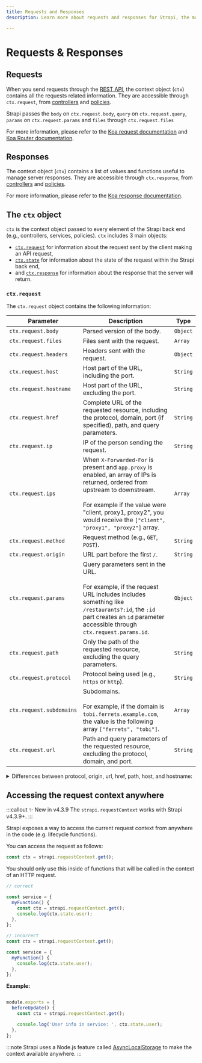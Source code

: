 ```yaml
---
title: Requests and Responses 
description: Learn more about requests and responses for Strapi, the most popular headless CMS.

---
```


# Requests & Responses

## Requests

When you send requests through the [REST API](/dev-docs/api/rest), the context object (`ctx`) contains all the requests related information. They are accessible through `ctx.request`, from [controllers](/dev-docs/backend-customization/controllers.md) and [policies](/dev-docs/backend-customization/policies.md).

Strapi passes the `body` on `ctx.request.body`, `query` on `ctx.request.query`, `params` on `ctx.request.params` and `files` through `ctx.request.files`

For more information, please refer to the [Koa request documentation](http://koajs.com/#request) and [Koa Router documentation](https://github.com/koajs/router/blob/master/API.md).

## Responses

The context object (`ctx`) contains a list of values and functions useful to manage server responses. They are accessible through `ctx.response`, from [controllers](/dev-docs/backend-customization/controllers.md) and [policies](/dev-docs/backend-customization/policies.md).

For more information, please refer to the [Koa response documentation](http://koajs.com/#response).

## The `ctx` object

`ctx` is the context object passed to every element of the Strapi back end (e.g., controllers, services, policies).
`ctx` includes 3 main objects:

- [`ctx.request`](#ctxrequest) for information about the request sent by the client making an API request,
- [`ctx.state`](#ctxstate) for information about the state of the request within the Strapi back end,
- and [`ctx.response`](#ctxresponse) for information about the response that the server will return.

### `ctx.request`

The `ctx.request` object contains the following information:

| Parameter | Description                                                                                  | Type     |
| ----------| -------------------------------------------------------------------------------------------- | -------- |
| `ctx.request.body`| Parsed version of the body. | `Object` |
| `ctx.request.files`| Files sent with the request. | `Array` |
| `ctx.request.headers`| Headers sent with the request. | `Object` |
| `ctx.request.host`| Host part of the URL, including the port. | `String` |
| `ctx.request.hostname`| Host part of the URL, excluding the port. | `String` |
| `ctx.request.href`| Complete URL of the requested resource, including the protocol, domain, port (if specified), path, and query parameters. | `String` |
| `ctx.request.ip`| IP of the person sending the request.| `String` |
| `ctx.request.ips`| When `X-Forwarded-For` is present and `app.proxy` is enabled, an array of IPs is returned, ordered from upstream to downstream. <br /><br />For example if the value were "client, proxy1, proxy2", you would receive the `["client", "proxy1", "proxy2"]` array. | `Array` |
| `ctx.request.method`| Request method (e.g., `GET`, `POST`). | `String` |
| `ctx.request.origin`| URL part before the first `/`. | `String` |
| `ctx.request.params`| Query parameters sent in the URL.<br /><br/>For example, if the request URL includes includes something like `/restaurants?:id`, the `:id` part creates an `id` parameter accessible through `ctx.request.params.id`. | `Object` |
| `ctx.request.path`| Only the path of the requested resource, excluding the query parameters. | `String` |
| `ctx.request.protocol`| Protocol being used (e.g., `https` or `http`). | `String` |
| `ctx.request.subdomains`| Subdomains.<br /><br />For example, if the domain is `tobi.ferrets.example.com`, the value is the following array `["ferrets", "tobi"]`. | `Array` |
| `ctx.request.url`| Path and query parameters of the requested resource, excluding the protocol, domain, and port. | `String` |

<details>
<summary>Differences between protocol, origin, url, href, path, host, and hostname:</summary>

Given an API request sent to the `https://example.com:1337/api/restaurants?id=123` URL, here is what different parameters of the `ctx.request` object return:

| Parameter  | Returned value                                    |
| ---------- | ------------------------------------------------- |
| `ctx.request.href`     | `https://example.com:1337/api/restaurants?id=123` |
| `ctx.request.protocol` | `https`                                           |
| `ctx.request.host`     | `localhost:1337`                                  |
| `ctx.request.hostname` | `localhost`                                       |
| `ctx.request.origin`   | `https://example.com:1337`                          |
| `ctx.request.url`      | `/api/restaurants?id=123`                         |
| `ctx.request.path`     | `/api/restaurants`                                |

</details>

<!-- ### `ctx.request.query`
| Parameter | Description                                                                                  | Type     |
| ----------| -------------------------------------------------------------------------------------------- | -------- |
| <a name="ctx.request.query" href="#ctx.request.query" class="anchor">`ctx.request.query`<br/> `ctx.query`| [API parameters](../api/rest/parameters) can be used with the REST API to filter, sort, and paginate results and to select fields and relations to populate  | `Object` |
| <a name="ctx.request.query.sort" href="#ctx.request.query.sort" class="anchor">`ctx.request.query.sort` </a> | [Sort the response](/dev-docs/api/rest/sort-pagination.md#sorting) | `String` <br/>`Array` |
| <a name="ctx.request.query.filters" href="#ctx.request.query.filters" class="anchor">`ctx.request.query.filters`</a>          | [Filter the response](/dev-docs/api/rest/filters-locale-publication#filtering) | `Object`        |
| <a name="ctx.request.query.populate" href="#ctx.request.query.populate" class="anchor">`ctx.request.query.populate` </a>         |  [Populate relations, components, or dynamic zones](/dev-docs/api/rest/populate-select#population) | `String` <br/> `Object` |
| <a name="ctx.request.query.fields" href="#ctx.request.query.fields" class="anchor">`ctx.request.query.fields` </a>           | [Select only specific fields to display](/dev-docs/api/rest/populate-select#field-selection) | `Array`         |
| <a name="ctx.request.query.pagination" href="#ctx.request.query.pagination" class="anchor">`ctx.request.query.pagination` </a>       |  [Page through entries](/dev-docs/api/rest/sort-pagination.md#pagination) | `Object`       |
| <a name="ctx.request.query.publicationState" href="#ctx.request.query.publicationState" class="anchor">`ctx.request.query.publicationState`  </a>| [Select the Draft & Publish state](/dev-docs/api/rest/filters-locale-publication#publication-state)<br/><br/>Only accepts the following values:<ul><li>`live`(default)</li><li>`preview`</li></ul> | `String`        |
| <a name="ctx.request.query.locale" href="#ctx.request.query.locale" class="anchor">`ctx.request.query.locale`  </a>          | [Select one or multiple locales](/dev-docs/api/rest/filters-locale-publication#locale) | `String` <br/> `Array`  |

### `ctx.response`
| Parameter | Description                                                                                  | Type     |
| ----------| -------------------------------------------------------------------------------------------- | -------- |
| <a name="ctx.response" href="#ctx.response" class="anchor">`ctx.response` </a>| The response the server will give back | `Object` |
| <a name="ctx.response.body" href="#ctx.response.body" class="anchor">`ctx.response.body` </a>| The body of the response | `Any` |
| <a name="ctx.response.status" href="#ctx.response.status" class="anchor">`ctx.response.status`</a> | the status code of the response | `Integer` |
| <a name="ctx.response.message" href="#ctx.response.message" class="anchor">`ctx.response.message` </a>| Get response status message. By default, response.message is associated with response.status. | `String` |
| <a name="ctx.response.header" href="#ctx.response.header" class="anchor">`ctx.response.header` <br/> `ctx.response.headers` </a>| The headers of the response | `Object` |
| <a name="ctx.response.length" href="#ctx.response.length" class="anchor">`ctx.response.length` </a>| Return response Content-Length as a number when present, or deduce from ctx.body when possible, or undefined. | `Integer` |
| <a name="ctx.response.redirect" href="#ctx.response.redirect" class="anchor">`ctx.response.redirect` </a>| `ctx.response.redirect(url, [alt])` Perform a [302] redirect to url. The string "back" is special-cased to provide Referrer support, when Referrer is not present alt or "/" is used. Example: `ctx.response.redirect('back', '/index.html');` | `Function` |
| <a name="ctx.response.attachment" href="#ctx.response.attachment" class="anchor">`ctx.response.attachment` </a>| `ctx.response.attachment([filename], [options])`
Set Content-Disposition to "attachment" to signal the client to prompt for download. Optionally specify the filename of the download and some [options](https://github.com/jshttp/content-disposition#options). | `Function` |
| <a name="ctx.response.type" href="#ctx.response.type" class="anchor">`ctx.response.type`</a>| Get response Content-Type void of parameters such as "charset". | `String` |
| <a name="ctx.response.lastModified" href="#ctx.response.lastModified" class="anchor">`ctx.response.lastModified`</a>| Return the Last-Modified header as a Date, if it exists. | `DateTime` |
| <a name="ctx.response.etag" href="#ctx.response.etag" class="anchor">`ctx.response.etag`</a>| Set the ETag of a response including the wrapped "s. Note that there is no corresponding response.etag getter. | `String` |

### `ctx.state`
| Parameter | Description                                                                                  | Type     |
| ----------| -------------------------------------------------------------------------------------------- | -------- |
| <a name="ctx.state" href="#ctx.state" class="anchor">`ctx.state` </a>| the strapi state of the request | `Object` |
| <a name="ctx.state.isAuthenticated" href="#ctx.state.isAuthenticated" class="anchor">`ctx.state.isAuthenticated`</a>| Tells you if the current user is authenticated in any way | `Boolean` |

### `ctx.state.user`
| Parameter | Description                                                                                  | Type     |
| ----------| -------------------------------------------------------------------------------------------- | -------- |
| <a name="ctx.state.user" href="#ctx.state.user" class="anchor">`ctx.state.user`</a>| Normal user object where all fields are there but only role relation is populated | `Object` |
| <a name="ctx.state.user.role" href="#ctx.state.user.role" class="anchor">`ctx.state.user.role`</a>| The users role | `Object` |

### `ctx.state.auth`
| Parameter | Description                                                                                  | Type     |
| ----------| -------------------------------------------------------------------------------------------- | -------- |
| <a name="ctx.state.auth" href="#ctx.state.auth" class="anchor">`ctx.state.auth`</a>| the auth object | `Object` |
| <a name="ctx.state.auth.strateg" href="#ctx.state.auth.strateg" class="anchor">`ctx.state.auth.strategy`</a>| the object of the currently used strategy | `Object` |
| <a name="ctx.state.auth.strategy.name" href="#ctx.state.auth.strategy.name" class="anchor">`ctx.state.auth.strategy.name`</a>| the name of the currently used strategy | `String` |

### `ctx.state.route`
| Parameter | Description                                                                                  | Type     |
| ----------| -------------------------------------------------------------------------------------------- | -------- |
| <a name="ctx.state.route" href="#ctx.state.route" class="anchor"> `ctx.state.route`</a>| the object with all the information of the current route | `Object` |
| <a name="ctx.state.route.method" href="#ctx.state.route.method" class="anchor"> `ctx.state.route.method`</a>| method of the current route | `String` |
| <a name="ctx.state.route.path" href="#ctx.state.route.path" class="anchor">`ctx.state.route.path`</a>| path of the current route | `String` |
| <a name="ctx.state.route.config" href="#ctx.state.route.config" class="anchor">`ctx.state.route.config`</a>| All configuration of the route | `Object` |

### `ctx.state.info`
| Parameter | Description                                                                                  | Type     |
| ----------| -------------------------------------------------------------------------------------------- | -------- |
| <a name="ctx.state.info" href="#ctx.state.info" class="anchor">`ctx.state.info`</a>| The info object | `Object` |
| <a name="ctx.state.info.apiName" href="#ctx.state.info.apiName" class="anchor">`ctx.state.info.apiName`</a>| The name of the used api  | `String` |
| <a name="ctx.state.info.type" href="#ctx.state.info.type" class="anchor">`ctx.state.info.type`</a>| the type of the used api | `String` | -->

## Accessing the request context anywhere

:::callout ✨ New in v4.3.9
The `strapi.requestContext` works with Strapi v4.3.9+.
:::

Strapi exposes a way to access the current request context from anywhere in the code (e.g. lifecycle functions).

You can access the request as follows:

```js
const ctx = strapi.requestContext.get();
```

You should only use this inside of functions that will be called in the context of an HTTP request.

```js
// correct

const service = {
  myFunction() {
    const ctx = strapi.requestContext.get();
    console.log(ctx.state.user);
  },
};

// incorrect
const ctx = strapi.requestContext.get();

const service = {
  myFunction() {
    console.log(ctx.state.user);
  },
};
```

**Example:**

```js title="./api/test/content-types/article/lifecycles.js"

module.exports = {
  beforeUpdate() {
    const ctx = strapi.requestContext.get();

    console.log('User info in service: ', ctx.state.user);
  },
};
```

:::note
Strapi uses a Node.js feature called [AsyncLocalStorage](https://nodejs.org/docs/latest-v16.x/api/async_context.html#class-asynclocalstorage) to make the context available anywhere.
:::
